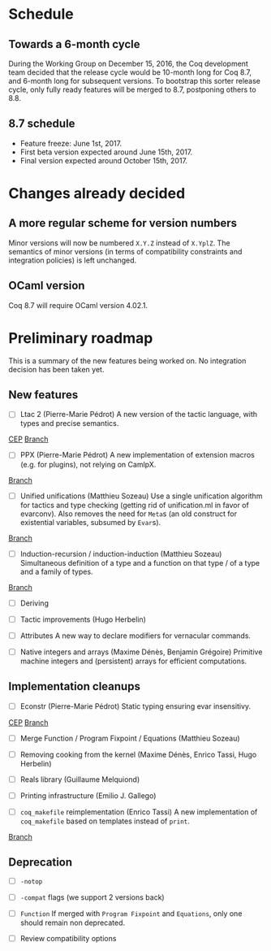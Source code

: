 # Schedule

## Towards a 6-month cycle

During the Working Group on December 15, 2016, the Coq development team
decided that the release cycle would be 10-month long for Coq 8.7, and
6-month long for subsequent versions. To bootstrap this sorter release cycle,
only fully ready features will be merged to 8.7, postponing others to 8.8.

## 8.7 schedule

- Feature freeze: June 1st, 2017.
- First beta version expected around June 15th, 2017.
- Final version expected around October 15th, 2017.

# Changes already decided

## A more regular scheme for version numbers

Minor versions will now be numbered `X.Y.Z` instead of `X.YplZ`. The semantics
of minor versions (in terms of compatibility constraints and integration
policies) is left unchanged.

## OCaml version

Coq 8.7 will require OCaml version 4.02.1.

# Preliminary roadmap

This is a summary of the new features being worked on. No integration decision
has been taken yet.

## New features

- [ ] Ltac 2 (Pierre-Marie Pédrot)
A new version of the tactic language, with types and precise semantics.

[CEP](https://github.com/coq/ceps/blob/master/text/008-typed-ltac.md)
[Branch](https://github.com/ppedrot/coq/tree/ltac2)

- [ ] PPX (Pierre-Marie Pédrot)
A new implementation of extension macros (e.g. for plugins), not relying
on CamlpX.

[Branch](https://github.com/ppedrot/coq/tree/ppx-test)

- [ ] Unified unifications (Matthieu Sozeau)
Use a single unification algorithm for tactics and type checking (getting
rid of unification.ml in favor of evarconv). Also removes the need for `Meta`s
(an old construct for existential variables, subsumed by `Evar`s).

[Branch](https://github.com/mattam82/coq/tree/unifall)


- [ ] Induction-recursion / induction-induction (Matthieu Sozeau)
Simultaneous definition of a type and a function on that type / of a type and
a family of types.

[Branch](https://github.com/mattam82/coq/tree/IR)

- [ ] Deriving

- [ ] Tactic improvements (Hugo Herbelin)

- [ ] Attributes
A new way to declare modifiers for vernacular commands.

- [ ] Native integers and arrays (Maxime Dénès, Benjamin Grégoire)
Primitive machine integers and (persistent) arrays for efficient computations.

## Implementation cleanups

- [ ] Econstr (Pierre-Marie Pédrot)
Static typing ensuring evar insensitivy.

[CEP](https://github.com/coq/ceps/blob/master/text/010-econstr.md)
[Branch](https://github.com/ppedrot/coq/tree/econstr)

- [ ] Merge Function / Program Fixpoint / Equations (Matthieu Sozeau)

- [ ] Removing cooking from the kernel (Maxime Dénès, Enrico Tassi,
Hugo Herbelin)

- [ ] Reals library (Guillaume Melquiond)

- [ ] Printing infrastructure (Emilio J. Gallego)

- [ ] `coq_makefile` reimplementation (Enrico Tassi)
A new implementation of `coq_makefile` based on templates instead of `print`.

[Branch](https://github.com/gares/coq/tree/feature/coq_makefile2)

## Deprecation

- [ ] `-notop`
- [ ] `-compat` flags (we support 2 versions back)
- [ ] `Function`
If merged with `Program Fixpoint` and `Equations`, only one should remain
non deprecated.
- [ ] Review compatibility options

